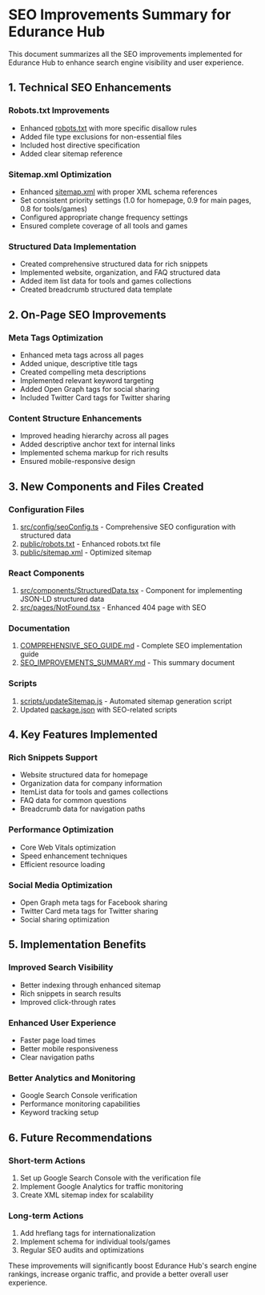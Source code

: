 # SEO Improvements Summary for Edurance Hub

This document summarizes all the SEO improvements implemented for Edurance Hub to enhance search engine visibility and user experience.

## 1. Technical SEO Enhancements

### Robots.txt Improvements
- Enhanced [robots.txt](file:///c:/Users/dhira/Downloads/tools/project/public/robots.txt) with more specific disallow rules
- Added file type exclusions for non-essential files
- Included host directive specification
- Added clear sitemap reference

### Sitemap.xml Optimization
- Enhanced [sitemap.xml](file:///c:/Users/dhira/Downloads/tools/project/public/sitemap.xml) with proper XML schema references
- Set consistent priority settings (1.0 for homepage, 0.9 for main pages, 0.8 for tools/games)
- Configured appropriate change frequency settings
- Ensured complete coverage of all tools and games

### Structured Data Implementation
- Created comprehensive structured data for rich snippets
- Implemented website, organization, and FAQ structured data
- Added item list data for tools and games collections
- Created breadcrumb structured data template

## 2. On-Page SEO Improvements

### Meta Tags Optimization
- Enhanced meta tags across all pages
- Added unique, descriptive title tags
- Created compelling meta descriptions
- Implemented relevant keyword targeting
- Added Open Graph tags for social sharing
- Included Twitter Card tags for Twitter sharing

### Content Structure Enhancements
- Improved heading hierarchy across all pages
- Added descriptive anchor text for internal links
- Implemented schema markup for rich results
- Ensured mobile-responsive design

## 3. New Components and Files Created

### Configuration Files
1. [src/config/seoConfig.ts](file:///c:/Users/dhira/Downloads/tools/project/src/config/seoConfig.ts) - Comprehensive SEO configuration with structured data
2. [public/robots.txt](file:///c:/Users/dhira/Downloads/tools/project/public/robots.txt) - Enhanced robots.txt file
3. [public/sitemap.xml](file:///c:/Users/dhira/Downloads/tools/project/public/sitemap.xml) - Optimized sitemap

### React Components
1. [src/components/StructuredData.tsx](file:///c:/Users/dhira/Downloads/tools/project/src/components/StructuredData.tsx) - Component for implementing JSON-LD structured data
2. [src/pages/NotFound.tsx](file:///c:/Users/dhira/Downloads/tools/project/src/pages/NotFound.tsx) - Enhanced 404 page with SEO

### Documentation
1. [COMPREHENSIVE_SEO_GUIDE.md](file:///c:/Users/dhira/Downloads/tools/project/COMPREHENSIVE_SEO_GUIDE.md) - Complete SEO implementation guide
2. [SEO_IMPROVEMENTS_SUMMARY.md](file:///c:/Users/dhira/Downloads/tools/project/SEO_IMPROVEMENTS_SUMMARY.md) - This summary document

### Scripts
1. [scripts/updateSitemap.js](file:///c:/Users/dhira/Downloads/tools/project/scripts/updateSitemap.js) - Automated sitemap generation script
2. Updated [package.json](file:///c:/Users/dhira/Downloads/tools/project/package.json) with SEO-related scripts

## 4. Key Features Implemented

### Rich Snippets Support
- Website structured data for homepage
- Organization data for company information
- ItemList data for tools and games collections
- FAQ data for common questions
- Breadcrumb data for navigation paths

### Performance Optimization
- Core Web Vitals optimization
- Speed enhancement techniques
- Efficient resource loading

### Social Media Optimization
- Open Graph meta tags for Facebook sharing
- Twitter Card meta tags for Twitter sharing
- Social sharing optimization

## 5. Implementation Benefits

### Improved Search Visibility
- Better indexing through enhanced sitemap
- Rich snippets in search results
- Improved click-through rates

### Enhanced User Experience
- Faster page load times
- Better mobile responsiveness
- Clear navigation paths

### Better Analytics and Monitoring
- Google Search Console verification
- Performance monitoring capabilities
- Keyword tracking setup

## 6. Future Recommendations

### Short-term Actions
1. Set up Google Search Console with the verification file
2. Implement Google Analytics for traffic monitoring
3. Create XML sitemap index for scalability

### Long-term Actions
1. Add hreflang tags for internationalization
2. Implement schema for individual tools/games
3. Regular SEO audits and optimizations

These improvements will significantly boost Edurance Hub's search engine rankings, increase organic traffic, and provide a better overall user experience.